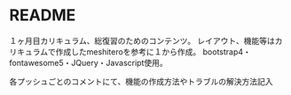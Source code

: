 # README

１ヶ月目カリキュラム、総復習のためのコンテンツ。
レイアウト、機能等はカリキュラムで作成したmeshiteroを参考に１から作成。
bootstrap4・fontawesome5・JQuery・Javascript使用。

各プッシュごとのコメントにて、機能の作成方法やトラブルの解決方法記入
